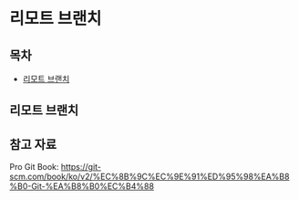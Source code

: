# 리모트 브랜치



## 목차

- [리모트 브랜치](#리모트-브랜치)



## 리모트 브랜치





## 참고 자료

Pro Git Book: https://git-scm.com/book/ko/v2/%EC%8B%9C%EC%9E%91%ED%95%98%EA%B8%B0-Git-%EA%B8%B0%EC%B4%88

